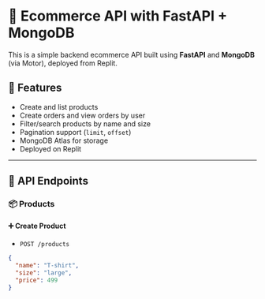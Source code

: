 # 🛒 Ecommerce API with FastAPI + MongoDB

This is a simple backend ecommerce API built using **FastAPI** and **MongoDB** (via Motor), deployed from Replit.

## 🚀 Features

- Create and list products
- Create orders and view orders by user
- Filter/search products by name and size
- Pagination support (`limit`, `offset`)
- MongoDB Atlas for storage
- Deployed on Replit

---

## 🔌 API Endpoints

### 📦 Products

#### ➕ Create Product
- `POST /products`
```json
{
  "name": "T-shirt",
  "size": "large",
  "price": 499
}
